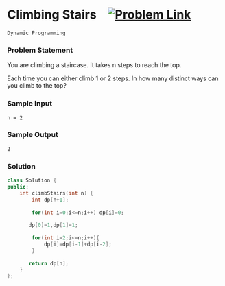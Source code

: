 
# Climbing Stairs &ensp;  [![Problem Link](https://img.shields.io/badge/-LeetCode-FFA116?style=for-the-badge&logo=LeetCode&logoColor=black)](https://leetcode.com/problems/climbing-stairs/description/)

```
Dynamic Programming
``` 
### Problem Statement 
You are climbing a staircase. It takes n steps to reach the top.

Each time you can either climb 1 or 2 steps. In how many distinct ways can you climb to the top?
 

### Sample Input
```
n = 2
```
### Sample Output
```
2
```

### Solution
```cpp
class Solution {
public:
    int climbStairs(int n) {
        int dp[n+1];
        
        for(int i=0;i<=n;i++) dp[i]=0;
        
       dp[0]=1,dp[1]=1;
        
        for(int i=2;i<=n;i++){
            dp[i]=dp[i-1]+dp[i-2];
        }
        
       return dp[n]; 
    }
};
```